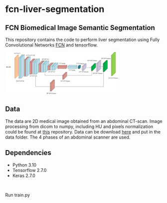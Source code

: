 # fcn-liver-segmentation

## FCN Biomedical Image Semantic Segmentation

This repository contains the code to perform liver segmentation using Fully Convolutional Networks [FCN](https://arxiv.org/abs/1411.4038) and tensorflow.

![FCN model](data/fcn.png) <br/>

## Data

The data are 2D medical image obtained from an abdominal CT-scan. Image processing from dicom to numpy, including HU and pixels normalization could be found at [this](https://github.com/vincentzossou/abdo-ctscan-processing) repository. Data can be download [here](https://drive.google.com/drive/folders/1PNAv7LGjPhw3cStAgAzbTUzuYodCcEmb?usp=sharing) and put in the data folder. The 4 phases of an abdominal scanner are used. <br/>

## Dependencies

- Python 3.10
- Tensorflow 2.7.0
- Keras 2.7.0
 <br/>

Run train.py
